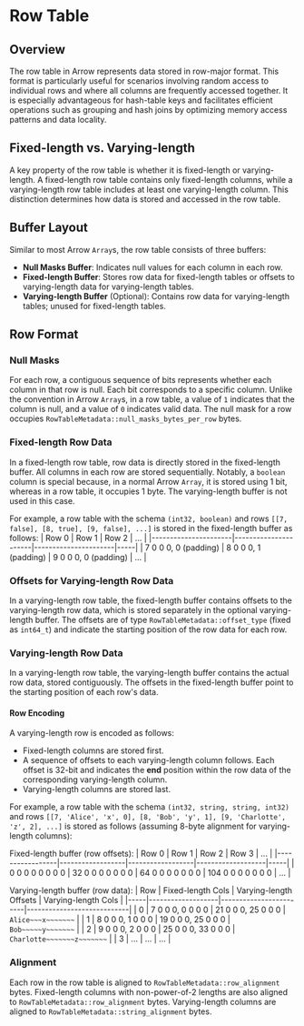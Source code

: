 <!---
  Licensed to the Apache Software Foundation (ASF) under one
  or more contributor license agreements.  See the NOTICE file
  distributed with this work for additional information
  regarding copyright ownership.  The ASF licenses this file
  to you under the Apache License, Version 2.0 (the
  "License"); you may not use this file except in compliance
  with the License.  You may obtain a copy of the License at

    http://www.apache.org/licenses/LICENSE-2.0

  Unless required by applicable law or agreed to in writing,
  software distributed under the License is distributed on an
  "AS IS" BASIS, WITHOUT WARRANTIES OR CONDITIONS OF ANY
  KIND, either express or implied.  See the License for the
  specific language governing permissions and limitations
  under the License.
-->

# Row Table

## Overview

The row table in Arrow represents data stored in row-major format. This format
is particularly useful for scenarios involving random access to individual rows
and where all columns are frequently accessed together. It is especially
advantageous for hash-table keys and facilitates efficient operations such as
grouping and hash joins by optimizing memory access patterns and data locality.

## Fixed-length vs. Varying-length

A key property of the row table is whether it is fixed-length or varying-length.
A fixed-length row table contains only fixed-length columns, while a
varying-length row table includes at least one varying-length column. This
distinction determines how data is stored and accessed in the row table.

## Buffer Layout

Similar to most Arrow `Array`s, the row table consists of three buffers:
- **Null Masks Buffer**: Indicates null values for each column in each row.
- **Fixed-length Buffer**: Stores row data for fixed-length tables or offsets to
  varying-length data for varying-length tables.
- **Varying-length Buffer** (Optional): Contains row data for varying-length
  tables; unused for fixed-length tables.

## Row Format

### Null Masks

For each row, a contiguous sequence of bits represents whether each column in
that row is null. Each bit corresponds to a specific column. Unlike the
convention in Arrow `Array`s, in a row table, a value of `1` indicates that the
column is null, and a value of `0` indicates valid data. The null mask for a row
occupies `RowTableMetadata::null_masks_bytes_per_row` bytes.

### Fixed-length Row Data

In a fixed-length row table, row data is directly stored in the fixed-length
buffer. All columns in each row are stored sequentially. Notably, a `boolean`
column is special because, in a normal Arrow `Array`, it is stored using 1 bit,
whereas in a row table, it occupies 1 byte. The varying-length buffer is not
used in this case.

For example, a row table with the schema `(int32, boolean)` and rows `[[7,
false], [8, true], [9, false], ...]` is stored in the fixed-length buffer as
follows:
| Row 0                | Row 1                | Row 2                | ... |
|----------------------|----------------------|----------------------|-----|
| 7 0 0 0, 0 (padding) | 8 0 0 0, 1 (padding) | 9 0 0 0, 0 (padding) | ... |

### Offsets for Varying-length Row Data

In a varying-length row table, the fixed-length buffer contains offsets to the
varying-length row data, which is stored separately in the optional
varying-length buffer. The offsets are of type `RowTableMetadata::offset_type`
(fixed as `int64_t`) and indicate the starting position of the row data for each
row.

### Varying-length Row Data

In a varying-length row table, the varying-length buffer contains the actual row
data, stored contiguously. The offsets in the fixed-length buffer point to the
starting position of each row's data.

#### Row Encoding

A varying-length row is encoded as follows:
- Fixed-length columns are stored first.
- A sequence of offsets to each varying-length column follows. Each offset is
  32-bit and indicates the **end** position within the row data of the
  corresponding varying-length column.
- Varying-length columns are stored last.

For example, a row table with the schema `(int32, string, string, int32)` and
rows `[[7, 'Alice', 'x', 0], [8, 'Bob', 'y', 1], [9, 'Charlotte', 'z', 2], ...]`
is stored as follows (assuming 8-byte alignment for varying-length columns):

Fixed-length buffer (row offsets):
| Row 0           | Row 1            | Row 2            | Row 3             | ... |
|-----------------|------------------|------------------|-------------------|-----|
| 0 0 0 0 0 0 0 0 | 32 0 0 0 0 0 0 0 | 64 0 0 0 0 0 0 0 | 104 0 0 0 0 0 0 0 | ... |

Varying-length buffer (row data):
| Row | Fixed-length Cols | Varying-length Offsets | Varying-length Cols        |
|-----|-------------------|------------------------|----------------------------|
| 0   | 7 0 0 0, 0 0 0 0  | 21 0 0 0, 25 0 0 0     | `Alice~~~x~~~~~~~`         |
| 1   | 8 0 0 0, 1 0 0 0  | 19 0 0 0, 25 0 0 0     | `Bob~~~~~y~~~~~~~`         |
| 2   | 9 0 0 0, 2 0 0 0  | 25 0 0 0, 33 0 0 0     | `Charlotte~~~~~~~z~~~~~~~` |
| 3   | ...               | ...                    | ...                        |

### Alignment

Each row in the row table is aligned to `RowTableMetadata::row_alignment` bytes.
Fixed-length columns with non-power-of-2 lengths are also aligned to
`RowTableMetadata::row_alignment` bytes. Varying-length columns are aligned to
`RowTableMetadata::string_alignment` bytes.
